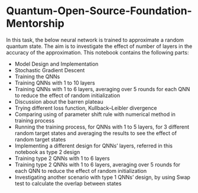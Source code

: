 # Quantum-Open-Source-Foundation-Mentorship
In this task, the below neural network is trained to approximate a random quantum state. The aim is to investigate the effect of number of layers in the accuracy of the approximation. This notebook contains the following parts:
- Model Design and Implementation
- Stochastic Gradient Descent
- Training the QNNs
- Training QNNs with 1 to 10 layers
- Training QNNs with 1 to 6 layers, averaging over 5 rounds for each QNN to reduce the effect of random initialization
- Discussion about the barren plateau
- Trying different loss function, Kullback–Leibler divergence
- Comparing using of parameter shift rule with numerical method in training process
- Running the training process, for QNNs with 1 to 5 layers, for 3 different random target states and averaging the results to see the effect of random target states
- Implementing a different design for QNNs’ layers, referred in this notebook as type 2 design
- Training type 2 QNNs with 1 to 6 layers
- Training type 2 QNNs with 1 to 6 layers, averaging over 5 rounds for each QNN to reduce the effect of random initialization
- Investigating another scenario with type 1 QNNs’ design, by using Swap test to calculate the overlap between states
